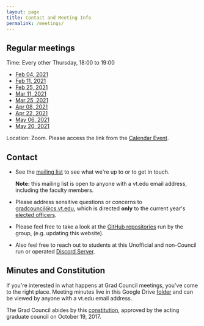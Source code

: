 ```yaml
---
layout: page
title: Contact and Meeting Info 
permalink: /meetings/
---
```


## <a name="Regularmeetings"></a>Regular meetings<a href="#Regularmeetings"><i class="fa fa-link" aria-hidden="true"></i></a>
Time: Every other Thursday, 18:00 to 19:00
* [Feb 04, 2021](https://virginiatech.zoom.us/j/85228801348) 
* [Feb 11, 2021](https://virginiatech.zoom.us/j/81481692381)
* [Feb 25, 2021](https://virginiatech.zoom.us/j/81481692381) 
* [Mar 11, 2021](https://virginiatech.zoom.us/j/81481692381)
* [Mar 25, 2021](https://virginiatech.zoom.us/j/81481692381) 
* [Apr 08, 2021](https://virginiatech.zoom.us/j/81481692381)
* [Apr 22, 2021](https://virginiatech.zoom.us/j/81481692381)
* [May 06, 2021](https://virginiatech.zoom.us/j/81481692381)
* [May 20, 2021](https://virginiatech.zoom.us/j/81481692381)


Location: Zoom. Please access the link from the [Calendar Event](https://calendar.google.com/calendar?cid=dnQuZWR1X240bnQ0aGdlNTBrdjdqajFjZDN1NzllaW1rQGdyb3VwLmNhbGVuZGFyLmdvb2dsZS5jb20).

## <a name="Contact"></a>Contact<a href="#Contact"><i class="fa fa-link" aria-hidden="true"></i></a>
* See the [mailing list](https://groups.google.com/a/vt.edu/forum/#!forum/csgc-g) to see what we're up to or to get in touch. 

	**Note:** this mailing list is open to anyone with a vt.edu email address, including the faculty members.
* Please address sensitive questions or concerns to [gradcouncil@cs.vt.edu](mailto:gradcouncil@cs.vt.edu), which is directed **only** to the current year's [elected officers](/officers/).

* Please feel free to take a look at the [GitHub repositories](https://github.com/CSGraduateCouncil-VirginiaTech) run by the group, (e.g. updating this website).

* Also feel free to reach out to students at this Unofficial and non-Council run or operated [Discord Server](https://docs.google.com/document/d/1h9vprpDdoIkWz8ta12GbKWO-siAQJN26gDEmV2_4goU/edit?disco=AAAAH2gM-3Y).

## <a name="MinutesandConstitution"></a>Minutes and Constitution<a href="#MinutesandConstitution"><i class="fa fa-link" aria-hidden="true"></i></a>
If you're interested in what happens at Grad Council meetings, you've come to the right place.
Meeting minutes live in this Google Drive [folder](https://drive.google.com/drive/folders/0B0b9Zb_kmZenbG1VTnhadTNHVDg?usp=sharing) and can be viewed by anyone with a vt.edu email address.

The Grad Council abides by this [constitution](https://docs.google.com/document/d/1YrcqQCxML7jFIrtPRbh80wkqDbkA-7syDoGd6AdtGpQ/edit?usp=sharing), approved by the acting graduate council on October 19, 2017.
